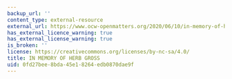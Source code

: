 ```yaml
---
backup_url: ''
content_type: external-resource
external_url: https://www.ocw-openmatters.org/2020/06/10/in-memory-of-herb-gross/
has_external_licence_warning: true
has_external_license_warning: true
is_broken: ''
license: https://creativecommons.org/licenses/by-nc-sa/4.0/
title: IN MEMORY OF HERB GROSS
uid: 0fd27bee-8bda-45e1-8264-edb0870dae9f
---
```

